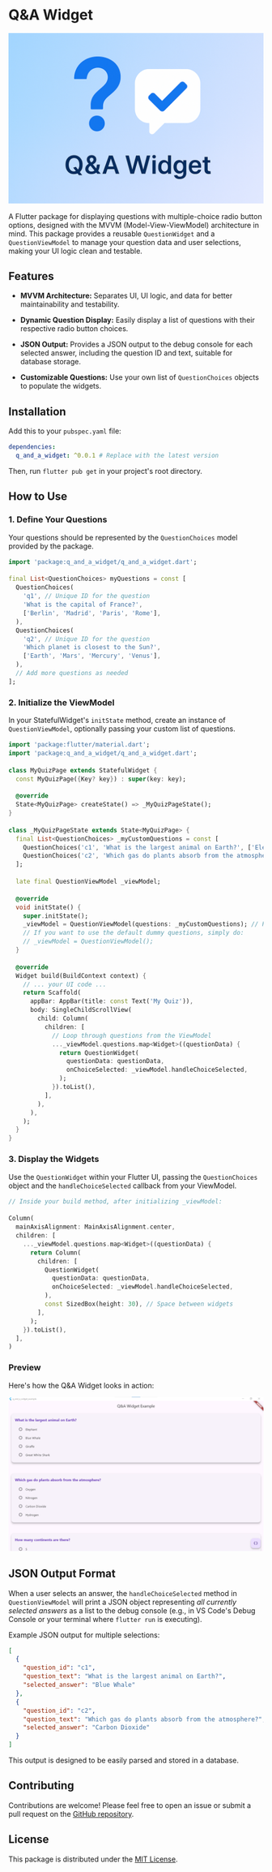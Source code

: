 # Q&A Widget

<img src="https://github.com/yemreeee/q_and_a_widget/blob/main/example/header.png?raw=true" alt="Q&A Widget Header" width="600"/>

A Flutter package for displaying questions with multiple-choice radio button options, designed with the MVVM (Model-View-ViewModel) architecture in mind. This package provides a reusable `QuestionWidget` and a `QuestionViewModel` to manage your question data and user selections, making your UI logic clean and testable.

## Features

* **MVVM Architecture:** Separates UI, UI logic, and data for better maintainability and testability.

* **Dynamic Question Display:** Easily display a list of questions with their respective radio button choices.

* **JSON Output:** Provides a JSON output to the debug console for each selected answer, including the question ID and text, suitable for database storage.

* **Customizable Questions:** Use your own list of `QuestionChoices` objects to populate the widgets.

## Installation

Add this to your `pubspec.yaml` file:

```yaml
dependencies:
  q_and_a_widget: ^0.0.1 # Replace with the latest version
```

Then, run `flutter pub get` in your project's root directory.

## How to Use

### 1. Define Your Questions

Your questions should be represented by the `QuestionChoices` model provided by the package.

```dart
import 'package:q_and_a_widget/q_and_a_widget.dart';

final List<QuestionChoices> myQuestions = const [
  QuestionChoices(
    'q1', // Unique ID for the question
    'What is the capital of France?',
    ['Berlin', 'Madrid', 'Paris', 'Rome'],
  ),
  QuestionChoices(
    'q2', // Unique ID for the question
    'Which planet is closest to the Sun?',
    ['Earth', 'Mars', 'Mercury', 'Venus'],
  ),
  // Add more questions as needed
];
```

### 2. Initialize the ViewModel

In your StatefulWidget's `initState` method, create an instance of `QuestionViewModel`, optionally passing your custom list of questions.

```dart
import 'package:flutter/material.dart';
import 'package:q_and_a_widget/q_and_a_widget.dart';

class MyQuizPage extends StatefulWidget {
  const MyQuizPage({Key? key}) : super(key: key);

  @override
  State<MyQuizPage> createState() => _MyQuizPageState();
}

class _MyQuizPageState extends State<MyQuizPage> {
  final List<QuestionChoices> _myCustomQuestions = const [
    QuestionChoices('c1', 'What is the largest animal on Earth?', ['Elephant', 'Blue Whale', 'Giraffe', 'Great White Shark']),
    QuestionChoices('c2', 'Which gas do plants absorb from the atmosphere?', ['Oxygen', 'Nitrogen', 'Carbon Dioxide', 'Hydrogen']),
  ];

  late final QuestionViewModel _viewModel;

  @override
  void initState() {
    super.initState();
    _viewModel = QuestionViewModel(questions: _myCustomQuestions); // Pass your custom questions
    // If you want to use the default dummy questions, simply do:
    // _viewModel = QuestionViewModel();
  }

  @override
  Widget build(BuildContext context) {
    // ... your UI code ...
    return Scaffold(
      appBar: AppBar(title: const Text('My Quiz')),
      body: SingleChildScrollView(
        child: Column(
          children: [
            // Loop through questions from the ViewModel
            ..._viewModel.questions.map<Widget>((questionData) {
              return QuestionWidget(
                questionData: questionData,
                onChoiceSelected: _viewModel.handleChoiceSelected,
              );
            }).toList(),
          ],
        ),
      ),
    );
  }
}
```

### 3. Display the Widgets

Use the `QuestionWidget` within your Flutter UI, passing the `QuestionChoices` object and the `handleChoiceSelected` callback from your ViewModel.

```dart
// Inside your build method, after initializing _viewModel:

Column(
  mainAxisAlignment: MainAxisAlignment.center,
  children: [
    ..._viewModel.questions.map<Widget>((questionData) {
      return Column(
        children: [
          QuestionWidget(
            questionData: questionData,
            onChoiceSelected: _viewModel.handleChoiceSelected,
          ),
          const SizedBox(height: 30), // Space between widgets
        ],
      );
    }).toList(),
  ],
)
```

### Preview

Here's how the Q&A Widget looks in action:

![Q&A Widget Example](https://github.com/yemreeee/q_and_a_widget/blob/main/example/image.png)

## JSON Output Format

When a user selects an answer, the `handleChoiceSelected` method in `QuestionViewModel` will print a JSON object representing *all currently selected answers* as a list to the debug console (e.g., in VS Code's Debug Console or your terminal where `flutter run` is executing).

Example JSON output for multiple selections:

```json
[
  {
    "question_id": "c1",
    "question_text": "What is the largest animal on Earth?",
    "selected_answer": "Blue Whale"
  },
  {
    "question_id": "c2",
    "question_text": "Which gas do plants absorb from the atmosphere?",
    "selected_answer": "Carbon Dioxide"
  }
]
```

This output is designed to be easily parsed and stored in a database.

## Contributing

Contributions are welcome! Please feel free to open an issue or submit a pull request on the [GitHub repository](https://github.com/yemreeee/q_and_a_widget).

## License

This package is distributed under the [MIT License](https://github.com/yemreeee/q_and_a_widget/blob/main/LICENSE).
